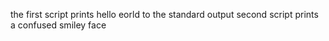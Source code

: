 the first script prints hello eorld to the standard output
second script prints a confused smiley face